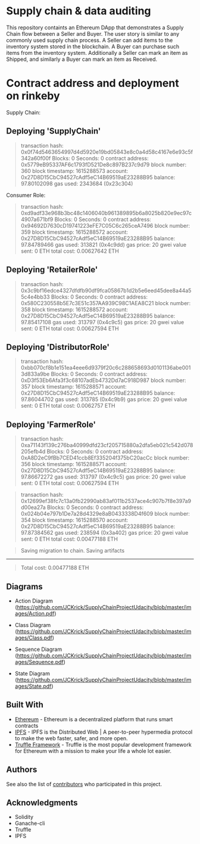 # Supply chain & data auditing

This repository containts an Ethereum DApp that demonstrates a Supply Chain flow between a Seller and Buyer. The user story is similar to any commonly used supply chain process. A Seller can add items to the inventory system stored in the blockchain. A Buyer can purchase such items from the inventory system. Additionally a Seller can mark an item as Shipped, and similarly a Buyer can mark an item as Received.

# Contract address and deployment on rinkeby

Supply Chain:  

  Deploying 'SupplyChain'
   -----------------------
   > transaction hash:    0x0f74d5463654997d4d5920e19bd05843e8c0a4d58c4167e6e93c5f342a60f00f
   > Blocks: 0            Seconds: 0
   > contract address:    0x5779eB95337AF6c1793fD521De8c897B237c9d79
   > block number:        360
   > block timestamp:     1615288573
   > account:             0x27D8D15CbC94527cAdf5eC14B69519aE23288B95
   > balance:             97.80102098
   > gas used:            2343684 (0x23c304)

Consumer Role:

 > transaction hash:    0xd9adf33e968b3bc48c1406040b961389895b6a8025b820e9ec97c4907a671bf9
   > Blocks: 0            Seconds: 0
   > contract address:    0x94692D7630cD19741223eFE7C05C6c265ceA7496
   > block number:        359
   > block timestamp:     1615288572
   > account:             0x27D8D15CbC94527cAdf5eC14B69519aE23288B95
   > balance:             97.84789466
   > gas used:            313821 (0x4c9dd)
   > gas price:           20 gwei
   > value sent:          0 ETH
   > total cost:          0.00627642 ETH

   Deploying 'RetailerRole'
   ------------------------
   > transaction hash:    0x3c9bf16edce4327dfdfb90df9fca05867b1d2b5e6eed45dee8a44a55c4e4bb33
   > Blocks: 0            Seconds: 0
   > contract address:    0x580C230558b5E7c3E51c357AA939C98C1AEA8C21
   > block number:        358
   > block timestamp:     1615288572
   > account:             0x27D8D15CbC94527cAdf5eC14B69519aE23288B95
   > balance:             97.85417108
   > gas used:            313797 (0x4c9c5)
   > gas price:           20 gwei
   > value sent:          0 ETH
   > total cost:          0.00627594 ETH


   Deploying 'DistributorRole'
   ---------------------------
   > transaction hash:    0xbb070cf8b1e151ea4eee6d9379f20c6c288658693d0101136abe0013d833a9be
   > Blocks: 0            Seconds: 0
   > contract address:    0xD3f53Eb6Afa3f3c68107adEb4732Dd7aC918D987
   > block number:        357
   > block timestamp:     1615288571
   > account:             0x27D8D15CbC94527cAdf5eC14B69519aE23288B95
   > balance:             97.86044702
   > gas used:            313785 (0x4c9b9)
   > gas price:           20 gwei
   > value sent:          0 ETH
   > total cost:          0.0062757 ETH

   Deploying 'FarmerRole'
   ----------------------
   > transaction hash:    0xa71143f139c276ba40999dfd23cf205715880a2dfa5eb021c542d078205efb4d
   > Blocks: 0            Seconds: 0
   > contract address:    0xA8D2eC9fBb7CED41ccb8Ef335204f375bC20acCc
   > block number:        356
   > block timestamp:     1615288571
   > account:             0x27D8D15CbC94527cAdf5eC14B69519aE23288B95
   > balance:             97.86672272
   > gas used:            313797 (0x4c9c5)
   > gas price:           20 gwei
   > value sent:          0 ETH
   > total cost:          0.00627594 ETH

   > transaction hash:    0x12699ef38fc7c13a0fb22990ab83af011b2537ace4c907b7f8e397a9d00ea27a
   > Blocks: 0            Seconds: 0
   > contract address:    0x024b04e797b1De7a28d4329e8aB0433338D4f609
   > block number:        354
   > block timestamp:     1615288570
   > account:             0x27D8D15CbC94527cAdf5eC14B69519aE23288B95
   > balance:             97.87384562
   > gas used:            238594 (0x3a402)
   > gas price:           20 gwei
   > value sent:          0 ETH
   > total cost:          0.00477188 ETH


   > Saving migration to chain.
   > Saving artifacts
   -------------------------------------
   > Total cost:          0.00477188 ETH


## Diagrams

* Action Diagram
(https://github.com/JCKrick/SupplyChainProjectUdacity/blob/master/images/Action.pdf)

* Class Diagram
(https://github.com/JCKrick/SupplyChainProjectUdacity/blob/master/images/Class.pdf)

* Sequence Diagram
(https://github.com/JCKrick/SupplyChainProjectUdacity/blob/master/images/Sequence.pdf)

* State Diagram
(https://github.com/JCKrick/SupplyChainProjectUdacity/blob/master/images/State.pdf)


## Built With

* [Ethereum](https://www.ethereum.org/) - Ethereum is a decentralized platform that runs smart contracts
* [IPFS](https://ipfs.io/) - IPFS is the Distributed Web | A peer-to-peer hypermedia protocol
to make the web faster, safer, and more open.
* [Truffle Framework](http://truffleframework.com/) - Truffle is the most popular development framework for Ethereum with a mission to make your life a whole lot easier.


## Authors

See also the list of [contributors](https://github.com/your/project/contributors.md) who participated in this project.

## Acknowledgments

* Solidity
* Ganache-cli
* Truffle
* IPFS
